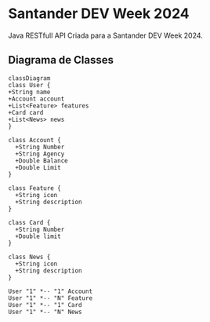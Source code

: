 # Santander DEV Week 2024
Java RESTfull API Criada para a Santander DEV Week 2024.

## Diagrama de Classes

```mermaid
classDiagram
class User {
+String name
+Account account
+List<Feature> features
+Card card
+List<News> news
}

class Account {
  +String Number
  +String Agency
  +Double Balance
  +Double Limit
}

class Feature {
  +String icon
  +String description
}

class Card {
  +String Number
  +Double limit
}

class News {
  +String icon
  +String description
}

User "1" *-- "1" Account
User "1" *-- "N" Feature
User "1" *-- "1" Card
User "1" *-- "N" News
```
